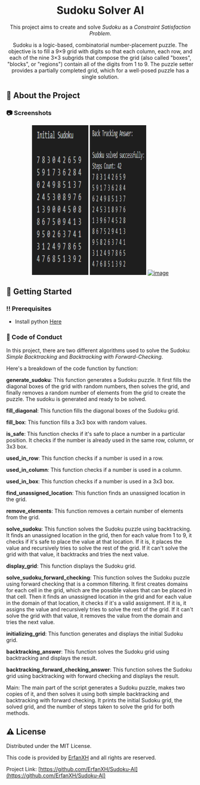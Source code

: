 <div align='center'>

<h1>Sudoku Solver AI</h1>
<p>This project aims to create and solve <i>Sudoku</i> as a <i>Constraint Satisfaction Problem</i>. </p>

<p>
Sudoku is a logic-based, combinatorial number-placement puzzle. The objective is to fill a 9×9 grid with digits so that each column, each row, and each of the nine 3×3 subgrids that compose the grid (also called "boxes", "blocks", or "regions") contain all of the digits from 1 to 9. The puzzle setter provides a partially completed grid, which for a well-posed puzzle has a single solution.
</p>

</div>

## :star2: About the Project

### :camera: Screenshots
<p align="center" width="100%">
  <a href=""><img src="Images/generate.png" alt='image' width="30%" height='400'/></a>
  <a href=""><img src="Images/backtracking.png" alt='image' width="30%" height='400'/></a>
  <a href=""><img src="Images/backktracking-forward-checking.png" alt='image' width="33%" height='400'/></a>
</p>

## :toolbox: Getting Started

### :bangbang: Prerequisites

- Install python <a href="https://www.python.org/downloads/"> Here </a>


### :scroll: Code of Conduct

<div>
<p>
In this project, there are two different algorithms used to solve the Sudoku: <i>Simple Backtracking</i> and <i>Backtracking with Forward-Checking</i>.

Here's a breakdown of the code function by function:

<b>generate_sudoku</b>: This function generates a Sudoku puzzle. It first fills the diagonal boxes of the grid with random numbers, then solves the grid, and finally removes a random number of elements from the grid to create the puzzle. The sudoku is generated and ready to be solved.

<b>fill_diagonal</b>: This function fills the diagonal boxes of the Sudoku grid.

<b>fill_box</b>: This function fills a 3x3 box with random values.

<b>is_safe</b>: This function checks if it's safe to place a number in a particular position. It checks if the number is already used in the same row, column, or 3x3 box.

<b>used_in_row</b>: This function checks if a number is used in a row.

<b>used_in_column</b>: This function checks if a number is used in a column.

<b>used_in_box</b>: This function checks if a number is used in a 3x3 box.

<b>find_unassigned_location</b>: This function finds an unassigned location in the grid.

<b>remove_elements</b>: This function removes a certain number of elements from the grid.

<b>solve_sudoku</b>: This function solves the Sudoku puzzle using backtracking. It finds an unassigned location in the grid, then for each value from 1 to 9, it checks if it's safe to place the value at that location. If it is, it places the value and recursively tries to solve the rest of the grid. If it can't solve the grid with that value, it backtracks and tries the next value.

<b>display_grid</b>: This function displays the Sudoku grid.

<b>solve_sudoku_forward_checking</b>: This function solves the Sudoku puzzle using forward checking that is a common filtering. It first creates domains for each cell in the grid, which are the possible values that can be placed in that cell. Then it finds an unassigned location in the grid and for each value in the domain of that location, it checks if it's a valid assignment. If it is, it assigns the value and recursively tries to solve the rest of the grid. If it can't solve the grid with that value, it removes the value from the domain and tries the next value.

<b>initializing_grid</b>: This function generates and displays the initial Sudoku grid.

<b>backtracking_answer</b>: This function solves the Sudoku grid using backtracking and displays the result.

<b>backtracking_forward_checking_answer</b>: This function solves the Sudoku grid using backtracking with forward checking and displays the result.

Main: The main part of the script generates a Sudoku puzzle, makes two copies of it, and then solves it using both simple backtracking and backtracking with forward checking. It prints the initial Sudoku grid, the solved grid, and the number of steps taken to solve the grid for both methods.

</p>

## :warning: License

Distributed under the MIT License.

This code is provided by <a href="https://github.com/ErfanXH">ErfanXH</a> and all rights are reserved.

Project Link: [https://github.com/ErfanXH/Sudoku-AI](https://github.com/ErfanXH/Sudoku-AI)
